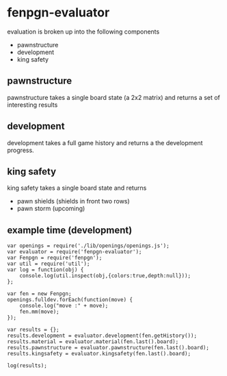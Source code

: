fenpgn-evaluator
================

evaluation is broken up into the following components

* pawnstructure
* development 
* king safety

pawnstructure
-------------

pawnstructure takes a single board state (a 2x2 matrix) and returns a set
of interesting results

development
-----------

development takes a full game history and returns a the development
progress.

king safety
-----------

king safety takes a single board state and returns 

* pawn shields (shields in front two rows)
* pawn storm (upcoming)



example time (development)
--------------------------

    var openings = require('./lib/openings/openings.js');
    var evaluator = require('fenpgn-evaluator');
    var Fenpgn = require('fenpgn');
    var util = require('util');
    var log = function(obj) {
        console.log(util.inspect(obj,{colors:true,depth:null}));
    };

    var fen = new Fenpgn;
    openings.fulldev.forEach(function(move) {
        console.log("move :" + move);
        fen.mm(move);
    });

    var results = {};
    results.development = evaluator.development(fen.getHistory());
    results.material = evaluator.material(fen.last().board);
    results.pawnstructure = evaluator.pawnstructure(fen.last().board);
    results.kingsafety = evaluator.kingsafety(fen.last().board);

    log(results);
